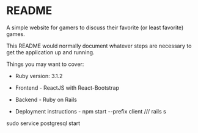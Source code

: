# README

A simple website for gamers to discuss their favorite (or least favorite) games.

This README would normally document whatever steps are necessary to get the
application up and running.

Things you may want to cover:

* Ruby version: 3.1.2

* Frontend - ReactJS with React-Bootstrap

* Backend - Ruby on Rails

* Deployment instructions - npm start --prefix client    ///   rails s

sudo service postgresql start